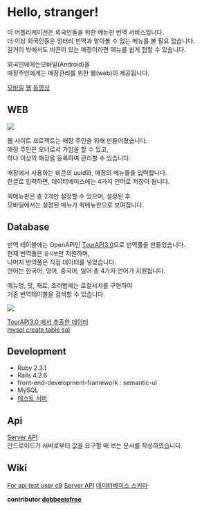 # Hello, stranger!

이 어플리케이션은 외국인들을 위한 메뉴판 번역 서비스입니다.  
더 이상 외국인들은 엉터리 번역과 알아볼 수 없는 메뉴를 볼 필요 없습니다.  
길거리 밖에서도 비콘이 있는 매장이라면 메뉴를 쉽게 접할 수 있습니다.  


외국인에게는모바일(Android)을  
매장주인에게는 매장관리를 위한 웹(web)이 제공됩니다.  


[모바일](https://github.com/sejinq/HelloStranger)
[웹](https://github.com/dobeeisfree/HelloStranger)
[동영상](https://www.youtube.com/watch?v=7hpoo1Dh_qI)


## WEB

<img src="http://cfs.tistory.com/custom/blog/65/655698/skin/images/home.png">
    
웹 사이트 프로젝트는 매장 주인을 위해 만들어졌습니다.  
매장 주인은 오너로서 가입을 할 수 있고,  
하나 이상의 매장을 등록하여 관리할 수 있습니다.  


매장에서 사용하는 비콘의 uuid와, 매장의 메뉴들을 입력합니다.  
한글로 입력하면, 데이터베이스에는 4가지 언어로 저장이 됩니다.    


퀵메뉴판은 총 2개만 설정할 수 있으며, 설정된 후  
모바일에서는 설정된 메뉴가 퀵메뉴판으로 보여집니다.  
    
    
## Database

번역 테이블에는 OpenAPI인 [TourAPI3.0](http://api.visitkorea.or.kr/search/tourTermsList.do)으로 번역풀을 만들었습니다.  
현재 번역풀은 `음식명`만 지원하며,  
나머지 번역풀은 직접 데이터를 넣었습니다.    
언어는 한국어, 영어, 중국어, 일어 총 4가지 언어가 지원됩니다.  


메뉴명, 맛, 재료, 조리법에는 로컬서치를 구현하여  
기존 번역테이블을 검색할 수 있습니다.  


<img src="http://cfile22.uf.tistory.com/image/2770014D584AB8E0169E9D">

[TourAPI3.0 에서 추출한 데이터](https://github.com/dobeeisfree/HelloStranger/blob/master/db/local-sql/foodnames.csv)  
[mysql create table sql](https://github.com/dobeeisfree/HelloStranger/blob/master/db/structure.sql)  




## Development
  * Ruby 2.3.1
  * Rails 4.2.6
  * front-end-development-framework : semantic-ui
  * MySQL
  * [테스트 서버](https://hello-stranger-dobeeisfree.c9users.io/)


## Api
[Server API](https://github.com/dobeeisfree/HelloStranger/wiki/Server-API)  
안드로이드가 서버로부터 값을 요구할 때 보는 문서를 작성하였습니다.

## Wiki
[For api test user c9](https://github.com/dobeeisfree/HelloStranger/wiki/For-api-test-user-(c9))
[Server API](https://github.com/dobeeisfree/HelloStranger/wiki/Server-API)
[데이터베이스 스키마](https://github.com/dobeeisfree/HelloStranger/wiki/데이터-베이스-스키마)


__contributor [dobbeeisfree](https://github.com/dobeeisfree)__
